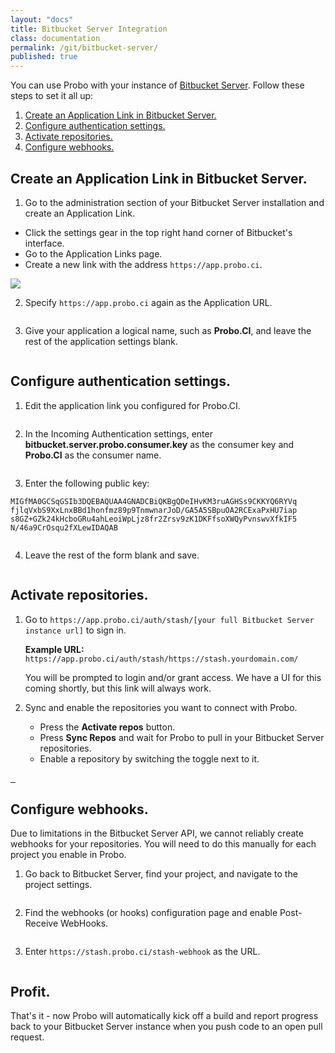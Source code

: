 ```yaml
---
layout: "docs"
title: Bitbucket Server Integration
class: documentation
permalink: /git/bitbucket-server/
published: true
---
```

You can use Probo with your instance of [Bitbucket Server](https://bitbucket.org/product/server). Follow these steps to set it all up:

  1. <a href="#create-link">Create an Application Link in Bitbucket Server.</a>
  2. <a href="#configure-auth">Configure authentication settings.</a>
  3. <a href="#activate-repos">Activate repositories.</a>
  4. <a href="#configure-webhooks">Configure webhooks.</a>

<a name="create-link"></a>
## Create an Application Link in Bitbucket Server.

1. Go to the administration section of your Bitbucket Server installation and create an Application Link.
  * Click the settings gear in the top right hand corner of Bitbucket's interface.
  * Go to the Application Links page.
  * Create a new link with the address `https://app.probo.ci`.
  <a href="/images/bitbucket-server/bbserver-setup-1--create-app-link.png" data-lightbox="bbserver-setup-1">
  <img src="/images/bitbucket-server/bbserver-setup-1--create-app-link.png" class="full-width">
  </a>


2. Specify `https://app.probo.ci` again as the Application URL.
  <a href="/images/bitbucket-server/bbserver-setup-2--configure-app-link-url.png" data-lightbox="bbserver-setup-2">
  <img src="/images/bitbucket-server/bbserver-setup-2--configure-app-link-url.png" alt="" class="full-width">
  </a>

3. Give your application a logical name, such as **Probo.CI**, and leave the rest of the application settings blank.
  <a href="/images/bitbucket-server/bbserver-setup-3--configure-app-link-name.png" data-lightbox="bbserver-setup-3">
  <img src="/images/bitbucket-server/bbserver-setup-3--configure-app-link-name.png" alt="" class="full-width">
  </a>

<a name="configure-auth"></a>
## Configure authentication settings.

1. Edit the application link you configured for Probo.CI.
  <a href="/images/bitbucket-server/bbserver-setup-4--edit-app-link.png" data-lightbox="bbserver-setup-4">
  <img src="/images/bitbucket-server/bbserver-setup-4--edit-app-link.png" alt="" class="full-width">
  </a>

2. In the Incoming Authentication settings, enter **bitbucket.server.probo.consumer.key** as the consumer key and **Probo.CI** as the consumer name.
  <a href="bbserver-setup-5--enter-consumer-key.png" data-lightbox="bbserver-setup-5">
  <img src="/images/bitbucket-server/bbserver-setup-5--enter-consumer-key.png" alt="" class="full-width">
  </a>

3. Enter the following public key:
  ```
  MIGfMA0GCSqGSIb3DQEBAQUAA4GNADCBiQKBgQDeIHvKM3ruAGHSs9CKKYQ6RYVq
  fjlqVxbS9XxLnxBBd1honfmz89p9TnmwnarJoD/GA5A5SBpuOA2RCExaPxHU7iap
  s8GZ+GZk24kHcboGRu4ahLeoiWpLjz8fr2Zrsv9zK1DKFfsoXWQyPvnswvXfkIF5
  N/46a9CrOsqu2fXLewIDAQAB
  ```
  <a href="/images/bitbucket-server/bbserver-setup-6--enter-public-key.png" data-lightbox="bbserver-setup-6">
  <img src="/images/bitbucket-server/bbserver-setup-6--enter-public-key.png" alt="" class="full-width">
  </a>

4. Leave the rest of the form blank and save.
  <a href="/images/bitbucket-server/bbserver-setup-7--incoming-auth-save.png" data-lightbox="bbserver-setup-7">
  <img src="/images/bitbucket-server/bbserver-setup-7--incoming-auth-save.png" alt="" class="full-width">
  </a>

<a name="activate-repos"></a>
## Activate repositories.

1. Go to `https://app.probo.ci/auth/stash/[your full Bitbucket Server instance url]` to sign in.

   **Example URL:** `https://app.probo.ci/auth/stash/https://stash.yourdomain.com/`

   You will be prompted to login and/or grant access. We have a UI for this coming shortly, but this link will always work.

2. Sync and enable the repositories you want to connect with Probo.
   * Press the **Activate repos** button.
   * Press **Sync Repos** and wait for Probo to pull in your Bitbucket Server repositories.
   * Enable a repository by switching the toggle next to it.
  <a href="/images/bitbucket-server/bbserver-setup-8--activate-repos.png" data-lightbox="bbserver-setup-8-9-10">
  <img src="/images/bitbucket-server/bbserver-setup-8--activate-repos.png" alt="" class="full-width">
  </a>
  <a href="/images/bitbucket-server/bbserver-setup-9--sync-repos.png" data-lightbox="bbserver-setup-8-9-10">
  <img src="/images/bitbucket-server/bbserver-setup-9--sync-repos.png" alt="" class="full-width">
  </a>
  <a href="/images/bitbucket-server/bbserver-setup-10--enable-repo.png" data-lightbox="bbserver-setup-8-9-10">
  <img src="/images/bitbucket-server/bbserver-setup-10--enable-repo.png" alt="" class="full-width">
  </a>

<a href="configure-webhooks"></a>
## Configure webhooks.
Due to limitations in the Bitbucket Server API, we cannot reliably create webhooks for your repositories. You will need to do this manually for each project you enable in Probo.

1. Go back to Bitbucket Server, find your project, and navigate to the project settings.
  <a href="/images/bitbucket-server/bbserver-setup-11--webhook-settings.png" data-lightbox="bbserver-setup-11">
  <img src="/images/bitbucket-server/bbserver-setup-11--webhook-settings.png" alt="" class="full-width">
  </a>

2. Find the webhooks (or hooks) configuration page and enable Post-Receive WebHooks.
  <a href="/images/bitbucket-server/bbserver-setup-12--enable-webhooks.png" data-lightbox="bbserver-setup-12">
  <img src="/images/bitbucket-server/bbserver-setup-12--enable-webhooks.png" alt="" class="full-width">
  </a>

3. Enter `https://stash.probo.ci/stash-webhook` as the URL.
  <a href="/images/bitbucket-server/bbserver-setup-13--enter-webhook-url.png" data-lightbox="bbserver-setup-13">
  <img src="/images/bitbucket-server/bbserver-setup-13--enter-webhook-url.png" alt="" class="full-width">
  </a>

## Profit.

That's it - now Probo will automatically kick off a build and report progress back to your Bitbucket Server instance when you push code to an open pull request.
